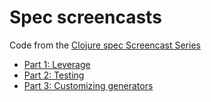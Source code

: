 <!-- (c) https://github.com/Biserkov/spec-screencasts -->
# Spec screencasts
Code from the [Clojure spec Screencast Series](https://www.youtube.com/playlist?list=PLZdCLR02grLrju9ntDh3RGPpWSWBvjwXg)

* [Part 1: Leverage](./src/leverage.clj)
* [Part 2: Testing](./src/testing.clj)
* [Part 3: Customizing generators](./src/customizing_generators.clj)

